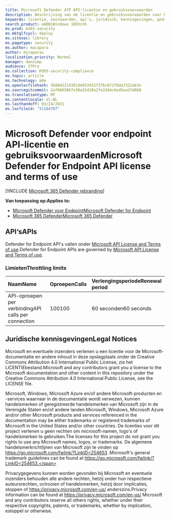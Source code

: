 ```yaml
---
title: Microsoft Defender ATP API-licentie en gebruiksvoorwaarden
description: Beschrijving van de licentie en gebruiksvoorwaarden voor Microsoft Defender-API's
keywords: licentie, voorwaarden, api's, juridisch, kennisgevingen, gedragscode
search.product: eADQiWindows 10XVcnh
ms.prod: m365-security
ms.mktglfcycl: deploy
ms.sitesec: library
ms.pagetype: security
ms.author: macapara
author: mjcaparas
localization_priority: Normal
manager: dansimp
audience: ITPro
ms.collection: M365-security-compliance
ms.topic: article
ms.technology: mde
ms.openlocfilehash: 3b8842214301d4933432f376c872f8da7322a63e
ms.sourcegitcommit: 2a708650b7e30a53d10a2fe3164c6ed5ea37d868
ms.translationtype: MT
ms.contentlocale: nl-NL
ms.lasthandoff: 03/24/2021
ms.locfileid: "51164787"
---
```

# <a name="microsoft-defender-for-endpoint-api-license-and-terms-of-use"></a><span data-ttu-id="e7d96-104">Microsoft Defender voor endpoint API-licentie en gebruiksvoorwaarden</span><span class="sxs-lookup"><span data-stu-id="e7d96-104">Microsoft Defender for Endpoint API license and terms of use</span></span>

[!INCLUDE [Microsoft 365 Defender rebranding](../../includes/microsoft-defender.md)]

<span data-ttu-id="e7d96-105">**Van toepassing op:**</span><span class="sxs-lookup"><span data-stu-id="e7d96-105">**Applies to:**</span></span>
- [<span data-ttu-id="e7d96-106">Microsoft Defender voor Endpoint</span><span class="sxs-lookup"><span data-stu-id="e7d96-106">Microsoft Defender for Endpoint</span></span>](https://go.microsoft.com/fwlink/p/?linkid=2154037)
- [<span data-ttu-id="e7d96-107">Microsoft 365 Defender</span><span class="sxs-lookup"><span data-stu-id="e7d96-107">Microsoft 365 Defender</span></span>](https://go.microsoft.com/fwlink/?linkid=2118804)

## <a name="apis"></a><span data-ttu-id="e7d96-108">API‘s</span><span class="sxs-lookup"><span data-stu-id="e7d96-108">APIs</span></span>

<span data-ttu-id="e7d96-109">Defender for Endpoint API's vallen onder [Microsoft API License and Terms of use](https://docs.microsoft.com/legal/microsoft-apis/terms-of-use).</span><span class="sxs-lookup"><span data-stu-id="e7d96-109">Defender for Endpoint APIs are governed by [Microsoft API License and Terms of use](https://docs.microsoft.com/legal/microsoft-apis/terms-of-use).</span></span>

### <a name="throttling-limits"></a><span data-ttu-id="e7d96-110">Limieten</span><span class="sxs-lookup"><span data-stu-id="e7d96-110">Throttling limits</span></span>

<span data-ttu-id="e7d96-111">Naam</span><span class="sxs-lookup"><span data-stu-id="e7d96-111">Name</span></span> | <span data-ttu-id="e7d96-112">Oproepen</span><span class="sxs-lookup"><span data-stu-id="e7d96-112">Calls</span></span> | <span data-ttu-id="e7d96-113">Verlengingsperiode</span><span class="sxs-lookup"><span data-stu-id="e7d96-113">Renewal period</span></span> 
:---|:---|:---
<span data-ttu-id="e7d96-114">API-oproepen per verbinding</span><span class="sxs-lookup"><span data-stu-id="e7d96-114">API calls per connection</span></span> | <span data-ttu-id="e7d96-115">100</span><span class="sxs-lookup"><span data-stu-id="e7d96-115">100</span></span> | <span data-ttu-id="e7d96-116">60 seconden</span><span class="sxs-lookup"><span data-stu-id="e7d96-116">60 seconds</span></span>


## <a name="legal-notices"></a><span data-ttu-id="e7d96-117">Juridische kennisgevingen</span><span class="sxs-lookup"><span data-stu-id="e7d96-117">Legal Notices</span></span>

<span data-ttu-id="e7d96-118">Microsoft en eventuele inzenders verlenen u een licentie voor de Microsoft-documentatie en andere inhoud in deze opslagplaats onder de Creative Commons Attribution 4.0 International Public License, zie het LICENTIEbestand.</span><span class="sxs-lookup"><span data-stu-id="e7d96-118">Microsoft and any contributors grant you a license to the Microsoft documentation and other content in this repository under the Creative Commons Attribution 4.0 International Public License, see the LICENSE file.</span></span>

<span data-ttu-id="e7d96-119">Microsoft, Windows, Microsoft Azure en/of andere Microsoft-producten en -services waarnaar in de documentatie wordt verwezen, kunnen handelsmerken of geregistreerde handelsmerken van Microsoft zijn in de Verenigde Staten en/of andere landen.</span><span class="sxs-lookup"><span data-stu-id="e7d96-119">Microsoft, Windows, Microsoft Azure and/or other Microsoft products and services referenced in the documentation may be either trademarks or registered trademarks of Microsoft in the United States and/or other countries.</span></span> <span data-ttu-id="e7d96-120">De licenties voor dit project verlenen u geen rechten om microsoft-namen, logo's of handelsmerken te gebruiken.</span><span class="sxs-lookup"><span data-stu-id="e7d96-120">The licenses for this project do not grant you rights to use any Microsoft names, logos, or trademarks.</span></span> <span data-ttu-id="e7d96-121">De algemene handelsmerkrichtlijnen van Microsoft zijn te vinden op https://go.microsoft.com/fwlink/?LinkID=254653 .</span><span class="sxs-lookup"><span data-stu-id="e7d96-121">Microsoft's general trademark guidelines can be found at https://go.microsoft.com/fwlink/?LinkID=254653.</span></span>

<span data-ttu-id="e7d96-122">Privacygegevens kunnen worden gevonden bij Microsoft en eventuele inzenders behouden alle andere rechten, hetzij onder hun respectieve auteursrechten, octrooien of handelsmerken, hetzij door implicaties, stoppen of https://privacy.microsoft.com/en-us/ anderszins.</span><span class="sxs-lookup"><span data-stu-id="e7d96-122">Privacy information can be found at https://privacy.microsoft.com/en-us/ Microsoft and any contributors reserve all others rights, whether under their respective copyrights, patents, or trademarks, whether by implication, estoppel or otherwise.</span></span>
